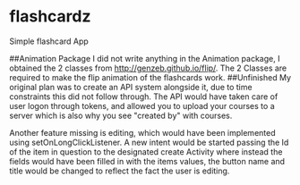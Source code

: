 # flashcardz
Simple flashcard App

##Animation Package
I did not write anything in the Animation package, I obtained the 2 classes from http://genzeb.github.io/flip/.
The 2 Classes are required to make the flip animation of the flashcards work.
##Unfinished
My original plan was to create an API system alongside it, due to time constraints this did not follow through.
The API would have taken care of user logon through tokens, and allowed you to upload your courses to a server
which is also why you see "created by" with courses.

Another feature missing is editing, which would have been implemented using setOnLongClickListener.
A new intent would be started passing the Id of the item in question to the designated create Activity where instead
the fields would have been filled in with the items values, the button name and title would be changed to reflect the
fact the user is editing.
